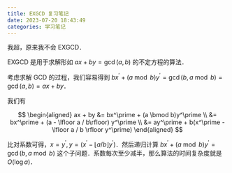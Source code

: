 ```yaml
---
title: EXGCD 复习笔记
date: 2023-07-20 18:43:49
categories: 学习笔记
---
```


我超，原来我不会 EXGCD．

EXGCD 是用于求解形如 $ax + by = \gcd(a, b)$ 的不定方程的算法．

考虑求解 GCD 的过程，我们容易得到 $bx^\prime + (a \bmod b)y^\prime = \gcd(b, a \bmod b) = \gcd(a, b) = ax + by$．

我们有

$$
\begin{aligned}
ax + by
&= bx^\prime + (a \bmod b)y^\prime \\
&= bx^\prime + (a - \lfloor a / b\rfloor) y^\prime \\
&= ay^\prime + b(x^\prime - \lfloor a / b \rfloor y^\prime)
\end{aligned}
$$

比对系数可得，$x = y^\prime, y = (x^\prime - \lfloor a / b \rfloor y^\prime)$．然后递归计算 $bx^\prime + (a \bmod b)y^\prime = \gcd(b, a \bmod b)$ 这个子问题．系数每次至少减半，那么算法的时间复杂度就是 $O(\log a)$．
